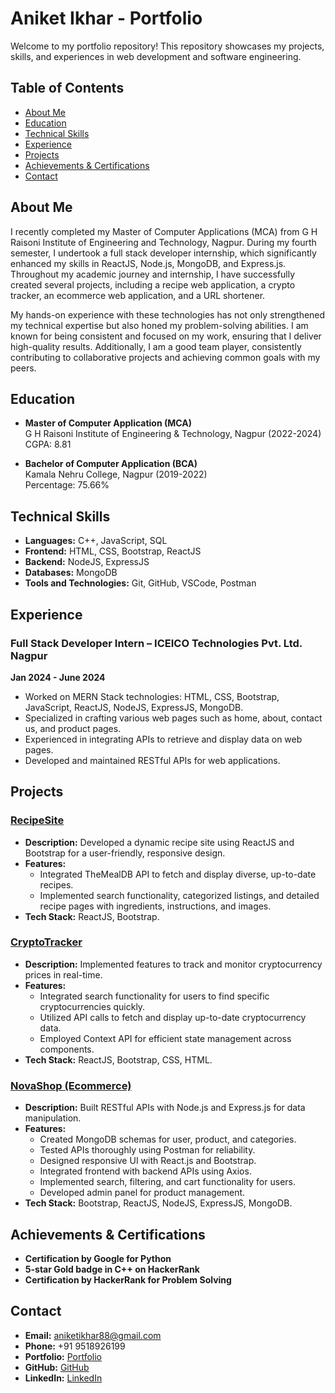 # Aniket Ikhar - Portfolio

Welcome to my portfolio repository! This repository showcases my projects, skills, and experiences in web development and software engineering.

## Table of Contents
- [About Me](#about-me)
- [Education](#education)
- [Technical Skills](#technical-skills)
- [Experience](#experience)
- [Projects](#projects)
- [Achievements & Certifications](#achievements--certifications)
- [Contact](#contact)

## About Me
I recently completed my Master of Computer Applications (MCA) from G H Raisoni Institute of Engineering and Technology, Nagpur. During my fourth semester, I undertook a full stack developer internship, which significantly enhanced my skills in ReactJS, Node.js, MongoDB, and Express.js. Throughout my academic journey and internship, I have successfully created several projects, including a recipe web application, a crypto tracker, an ecommerce web application, and a URL shortener.

My hands-on experience with these technologies has not only strengthened my technical expertise but also honed my problem-solving abilities. I am known for being consistent and focused on my work, ensuring that I deliver high-quality results. Additionally, I am a good team player, consistently contributing to collaborative projects and achieving common goals with my peers.

## Education
- **Master of Computer Application (MCA)**  
  G H Raisoni Institute of Engineering & Technology, Nagpur (2022-2024)  
  CGPA: 8.81

- **Bachelor of Computer Application (BCA)**  
  Kamala Nehru College, Nagpur (2019-2022)  
  Percentage: 75.66%

## Technical Skills
- **Languages:** C++, JavaScript, SQL
- **Frontend:** HTML, CSS, Bootstrap, ReactJS
- **Backend:** NodeJS, ExpressJS
- **Databases:** MongoDB
- **Tools and Technologies:** Git, GitHub, VSCode, Postman

## Experience
### Full Stack Developer Intern – ICEICO Technologies Pvt. Ltd. Nagpur
**Jan 2024 - June 2024**
- Worked on MERN Stack technologies: HTML, CSS, Bootstrap, JavaScript, ReactJS, NodeJS, ExpressJS, MongoDB.
- Specialized in crafting various web pages such as home, about, contact us, and product pages.
- Experienced in integrating APIs to retrieve and display data on web pages.
- Developed and maintained RESTful APIs for web applications.

## Projects

### [RecipeSite](#)
- **Description:** Developed a dynamic recipe site using ReactJS and Bootstrap for a user-friendly, responsive design.
- **Features:**
  - Integrated TheMealDB API to fetch and display diverse, up-to-date recipes.
  - Implemented search functionality, categorized listings, and detailed recipe pages with ingredients, instructions, and images.
- **Tech Stack:** ReactJS, Bootstrap.

### [CryptoTracker](#)
- **Description:** Implemented features to track and monitor cryptocurrency prices in real-time.
- **Features:**
  - Integrated search functionality for users to find specific cryptocurrencies quickly.
  - Utilized API calls to fetch and display up-to-date cryptocurrency data.
  - Employed Context API for efficient state management across components.
- **Tech Stack:** ReactJS, Bootstrap, CSS, HTML.

### [NovaShop (Ecommerce)](#)
- **Description:** Built RESTful APIs with Node.js and Express.js for data manipulation.
- **Features:**
  - Created MongoDB schemas for user, product, and categories.
  - Tested APIs thoroughly using Postman for reliability.
  - Designed responsive UI with React.js and Bootstrap.
  - Integrated frontend with backend APIs using Axios.
  - Implemented search, filtering, and cart functionality for users.
  - Developed admin panel for product management.
- **Tech Stack:** Bootstrap, ReactJS, NodeJS, ExpressJS, MongoDB.

## Achievements & Certifications
- **Certification by Google for Python**
- **5-star Gold badge in C++ on HackerRank**
- **Certification by HackerRank for Problem Solving**

## Contact
- **Email:** [aniketikhar88@gmail.com](mailto:aniketikhar88@gmail.com)
- **Phone:** +91 9518926199
- **Portfolio:** [Portfolio](#)
- **GitHub:** [GitHub](#)
- **LinkedIn:** [LinkedIn](#)
